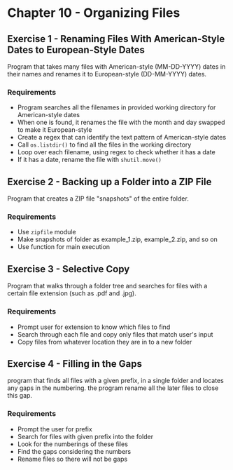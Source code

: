 # Chapter 10 - Organizing Files

## Exercise 1 - Renaming Files With American-Style Dates to European-Style Dates

Program that takes many files with American-style (MM-DD-YYYY) dates in their names and renames it to European-style (DD-MM-YYYY) dates.

### Requirements
- Program searches all the filenames in provided working directory for American-style dates
- When one is found, it renames the file with the month and day swapped to make it European-style
- Create a regex that can identify the text pattern of American-style dates
- Call `os.listdir()` to find all the files in the working directory
- Loop over each filename, using regex to check whether it has a date
- If it has a date, rename the file with `shutil.move()`

## Exercise 2 - Backing up a Folder into a ZIP File

Program that creates a ZIP file "snapshots" of the entire folder.

### Requirements
- Use `zipfile` module
- Make snapshots of folder as example_1.zip, example_2.zip, and so on
- Use function for main execution

## Exercise 3 - Selective Copy

Program that walks through a folder tree and searches for files with a certain file extension (such as .pdf and .jpg).

### Requirements
- Prompt user for extension to know which files to find
- Search through each file and copy only files that match user's input
- Copy files from whatever location they are in to a new folder

## Exercise 4 - Filling in the Gaps

program that finds all files with a given prefix, in a single folder and locates any gaps in the numbering. the program rename all the later files to close this gap.

### Requirements
- Prompt the user for prefix
- Search for files with given prefix into the folder
- Look for the numberings of these files
- Find the gaps considering the numbers
- Rename files so there will not be gaps